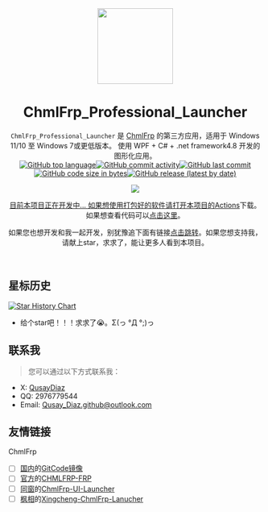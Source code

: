<div align="center"><img src=".github/icon/logo.ico" height="150" Width="150">

# ChmlFrp_Professional_Launcher
`ChmlFrp_Professional_Launcher` 是 [ChmlFrp](//preview.panel.chmlfrp.cn) 的第三方应用，适用于 Windows 11/10 至 Windows 7或更低版本。 使用 WPF + C# + .net framework4.8 开发的图形化应用。
<br/><a href="https://github.com/ChmlFrp/ChmlFrp_Professional_Launcher">![GitHub top language](https://img.shields.io/github/languages/top/Qianyiaz/ChmlFrp_Professional_Launcher?style=social&logo=github&label=C%23)![GitHub commit activity](https://img.shields.io/github/commit-activity/w/Qianyiaz/ChmlFrp_Professional_Launcher?style=social&logo=github)![GitHub last commit](https://img.shields.io/github/last-commit/Qianyiaz/ChmlFrp_Professional_Launcher?style=social&logo=github)![GitHub code size in bytes](https://img.shields.io/github/languages/code-size/Qianyiaz/ChmlFrp_Professional_Launcher?style=social&logo=github)![GitHub release (latest by date)](https://img.shields.io/github/v/release/Qianyiaz/ChmlFrp_Professional_Launcher?style=social&logo=github)

<img src="https://counter.seku.su/cmoe?name=ChmlFrp&theme=r34"/>

目前本项目正在开发中... 如果想使用打包好的软件请打开本项目的[Actions](//github.com/ChmlFrp/ChmlFrp_Professional_Launcher/actions)下载。如果想查看代码可以[点击这里](/.cpl)。

如果您也想开发和我一起开发，别犹豫追下面有链接[点击跳转](#联系我)。如果您想支持我，请献上star，求求了，能让更多人看到本项目。
<div align="left"><br/>
 
## 星标历史

<a href="https://star-history.com/#ChmlFrp/ChmlFrp_Professional_Launcher&Timeline">
 <picture>
   <source media="(prefers-color-scheme: dark)" srcset="https://api.star-history.com/svg?repos=ChmlFrp/ChmlFrp_Professional_Launcher&type=Timeline&theme=dark" />
   <source media="(prefers-color-scheme: light)" srcset="https://api.star-history.com/svg?repos=ChmlFrp/ChmlFrp_Professional_Launcher&type=Timeline" />
   <img alt="Star History Chart" src="https://api.star-history.com/svg?repos=ChmlFrp/ChmlFrp_Professional_Launcher&type=Timeline" />
 </picture>
</a>

- 给个star吧！！！求求了😭。Σ(っ °Д °;)っ

## 联系我

> 您可以通过以下方式联系我：
- X: [QusayDiaz](https://x.com/QusayDiaz)
- QQ: 2976779544
- Email: <Qusay_Diaz.github@outlook.com>

## 友情链接
ChmlFrp
- [ ] [国内](https://gitcode.com/)的[GitCode镜像](//gitcode.com/Qyzgj/ChmlFrp_Professional_Launcher)
- [ ] [官方](https://github.com/TechCat-Team)的[CHMLFRP-FRP](//github.com/TechCat-Team/ChmlFrp-Frp)
- [ ] [同窗](https://github.com/boringstudents)的[ChmlFrp-UI-Launcher](//cul.chmlfrp.com/)
- [ ] [枫相](https://github.com/FengXiang2233)的[Xingcheng-ChmlFrp-Lanucher](xcl.chmlfrp.com/)
